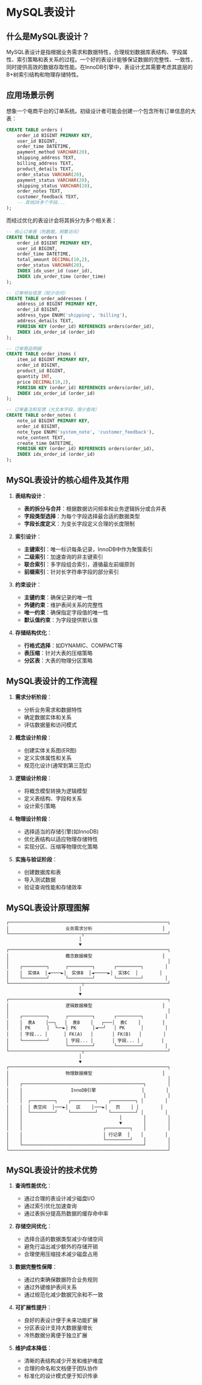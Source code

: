 # MySQL表设计

## 什么是MySQL表设计？

MySQL表设计是指根据业务需求和数据特性，合理规划数据库表结构、字段属性、索引策略和表关系的过程。一个好的表设计能够保证数据的完整性、一致性，同时提供高效的数据存取性能。在InnoDB引擎中，表设计尤其需要考虑其底层的B+树索引结构和物理存储特性。

## 应用场景示例

想象一个电商平台的订单系统。初级设计者可能会创建一个包含所有订单信息的大表：

```sql
CREATE TABLE orders (
    order_id BIGINT PRIMARY KEY,
    user_id BIGINT,
    order_time DATETIME,
    payment_method VARCHAR(20),
    shipping_address TEXT,
    billing_address TEXT,
    product_details TEXT,
    order_status VARCHAR(20),
    payment_status VARCHAR(20),
    shipping_status VARCHAR(20),
    order_notes TEXT,
    customer_feedback TEXT,
    -- 其他20多个字段...
);
```

而经过优化的表设计会将其拆分为多个相关表：

```sql
-- 核心订单表（热数据，频繁访问）
CREATE TABLE orders (
    order_id BIGINT PRIMARY KEY,
    user_id BIGINT,
    order_time DATETIME,
    total_amount DECIMAL(10,2),
    order_status VARCHAR(20),
    INDEX idx_user_id (user_id),
    INDEX idx_order_time (order_time)
);

-- 订单地址信息（较少访问）
CREATE TABLE order_addresses (
    address_id BIGINT PRIMARY KEY,
    order_id BIGINT,
    address_type ENUM('shipping', 'billing'),
    address_details TEXT,
    FOREIGN KEY (order_id) REFERENCES orders(order_id),
    INDEX idx_order_id (order_id)
);

-- 订单商品明细
CREATE TABLE order_items (
    item_id BIGINT PRIMARY KEY,
    order_id BIGINT,
    product_id BIGINT,
    quantity INT,
    price DECIMAL(10,2),
    FOREIGN KEY (order_id) REFERENCES orders(order_id),
    INDEX idx_order_id (order_id)
);

-- 订单备注和反馈（大文本字段，很少查询）
CREATE TABLE order_notes (
    note_id BIGINT PRIMARY KEY,
    order_id BIGINT,
    note_type ENUM('system_note', 'customer_feedback'),
    note_content TEXT,
    create_time DATETIME,
    FOREIGN KEY (order_id) REFERENCES orders(order_id),
    INDEX idx_order_id (order_id)
);
```

## MySQL表设计的核心组件及其作用

1. **表结构设计**：
   - **表的拆分与合并**：根据数据访问频率和业务逻辑拆分或合并表
   - **字段类型选择**：为每个字段选择最合适的数据类型
   - **字段长度定义**：为变长字段定义合理的长度限制

2. **索引设计**：
   - **主键索引**：唯一标识每条记录，InnoDB中作为聚簇索引
   - **二级索引**：加速查询的非主键索引
   - **联合索引**：多字段组合索引，遵循最左前缀原则
   - **前缀索引**：针对长字符串字段的部分索引

3. **约束设计**：
   - **主键约束**：确保记录的唯一性
   - **外键约束**：维护表间关系的完整性
   - **唯一约束**：确保指定字段值的唯一性
   - **默认值约束**：为字段提供默认值

4. **存储结构优化**：
   - **行格式选择**：如DYNAMIC、COMPACT等
   - **表压缩**：针对大表的压缩策略
   - **分区表**：大表的物理分区策略

## MySQL表设计的工作流程

1. **需求分析阶段**：
   - 分析业务需求和数据特性
   - 确定数据实体和关系
   - 评估数据量和访问模式

2. **概念设计阶段**：
   - 创建实体关系图(ER图)
   - 定义实体属性和关系
   - 规范化设计(通常到第三范式)

3. **逻辑设计阶段**：
   - 将概念模型转换为逻辑模型
   - 定义表结构、字段和关系
   - 设计索引策略

4. **物理设计阶段**：
   - 选择适当的存储引擎(如InnoDB)
   - 优化表结构以适应物理存储特性
   - 实现分区、压缩等物理优化策略

5. **实施与验证阶段**：
   - 创建数据库和表
   - 导入测试数据
   - 验证查询性能和存储效率

## MySQL表设计原理图解

```
┌───────────────────────────────────────────────────────────┐
│                     业务需求分析                          │
└───────────────────────────┬───────────────────────────────┘
                           │
                           ▼
┌───────────────────────────────────────────────────────────┐
│                     概念数据模型                          │
│                                                           │
│    ┌─────────┐      ┌─────────┐       ┌─────────┐        │
│    │  实体A  │◄────►│  实体B  │◄─────►│  实体C  │        │
│    └─────────┘      └─────────┘       └─────────┘        │
└───────────────────────────┬───────────────────────────────┘
                           │
                           ▼
┌───────────────────────────────────────────────────────────┐
│                     逻辑数据模型                          │
│                                                           │
│    ┌─────────┐      ┌─────────┐       ┌─────────┐        │
│    │  表A    │──┐   │  表B    │   ┌───│  表C    │        │
│    │ PK      │  └──►│ PK      │◄──┘   │ PK      │        │
│    │ 字段... │      │ FK(A)   │       │ FK(B)   │        │
│    └─────────┘      │ 字段... │       │ 字段... │        │
│                     └─────────┘       └─────────┘        │
└───────────────────────────┬───────────────────────────────┘
                           │
                           ▼
┌───────────────────────────────────────────────────────────┐
│                     物理数据模型                          │
│                                                           │
│    ┌─────────────────────────────────────────────┐        │
│    │                  InnoDB引擎                 │        │
│    │                                             │        │
│    │  ┌─────────┐    ┌─────────┐    ┌─────────┐ │        │
│    │  │ 表空间  │───►│   区    │───►│   页    │ │        │
│    │  └─────────┘    └─────────┘    └─────────┘ │        │
│    │                                    │        │        │
│    │                                    ▼        │        │
│    │                              ┌─────────┐    │        │
│    │                              │ 行记录  │    │        │
│    │                              └─────────┘    │        │
│    └─────────────────────────────────────────────┘        │
└───────────────────────────────────────────────────────────┘
```

## MySQL表设计的技术优势

1. **查询性能优化**：
   - 通过合理的表设计减少磁盘I/O
   - 通过索引优化加速查询
   - 通过表拆分提高热数据的缓存命中率

2. **存储空间优化**：
   - 选择合适的数据类型减少存储空间
   - 避免行溢出减少额外的存储开销
   - 合理使用压缩技术减少磁盘占用

3. **数据完整性保障**：
   - 通过约束确保数据符合业务规则
   - 通过外键维护表间关系
   - 通过规范化减少数据冗余和不一致

4. **可扩展性提升**：
   - 良好的表设计便于未来功能扩展
   - 分区表设计支持大数据量增长
   - 冷热数据分离便于独立扩展

5. **维护成本降低**：
   - 清晰的表结构减少开发和维护难度
   - 合理的命名和文档便于团队协作
   - 标准化的设计模式便于知识传承
